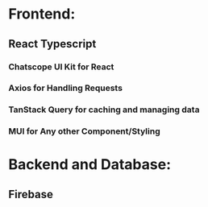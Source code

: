 # Frontend:

## React Typescript

### Chatscope UI Kit for React

### Axios for Handling Requests

### TanStack Query for caching and managing data

### MUI for Any other Component/Styling

# Backend and Database:

## Firebase
